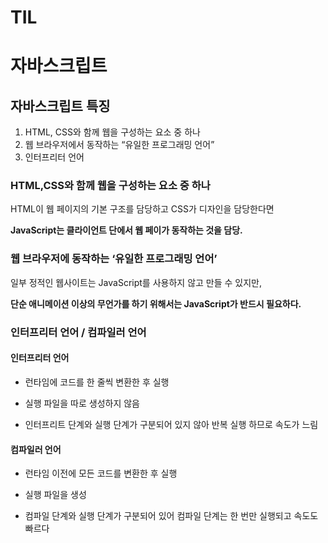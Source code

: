 # TIL

# 자바스크립트

## 자바스크립트 특징

1. HTML, CSS와 함께 웹을 구성하는 요소 중 하나
2. 웹 브라우저에서 동작하는 “유일한 프로그래밍 언어”
3. 인터프리터 언어

### HTML,CSS와 함께 웹을 구성하는 요소 중 하나

HTML이 웹 페이지의 기본 구조를 담당하고 CSS가 디자인을 담당한다면

**JavaScript는 클라이언트 단에서 웹 페이가 동작하는 것을 담당.**

### 웹 브라우저에 동작하는 ‘유일한 프로그래밍 언어’

일부 정적인 웹사이트는 JavaScript를 사용하지 않고 만들 수 있지만, 

**단순 애니메이션 이상의 무언가를 하기 위해서는 JavaScript가 반드시 필요하다.** 

### 인터프리터 언어 / 컴파일러 언어

#### 인터프리터 언어

- 런타임에 코드를 한 줄씩 변환한 후 실행

- 실행 파일을 따로 생성하지 않음

- 인터프리트 단계와 실행 단계가 구분되어  있지 않아 반복 실행 하므로  속도가 느림

#### 컴파일러 언어

- 런타임 이전에 모든 코드를 변환한 후 실행

- 실행 파일을 생성

- 컴파일 단계와 실행 단계가 구분되어 있어 컴파일 단계는 한 번만 실행되고 속도도 빠르다
